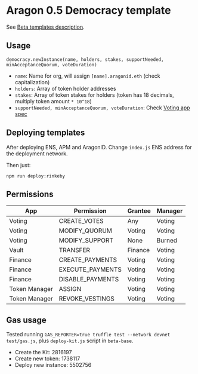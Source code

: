 # Aragon 0.5 Democracy template

See [Beta templates description](https://github.com/aragon/dao-kits/blob/master/kits/beta/readme.md).

## Usage

```
democracy.newInstance(name, holders, stakes, supportNeeded, minAcceptanceQuorum, voteDuration)
```

- `name`: Name for org, will assign `[name].aragonid.eth` (check capitalization)
- `holders`: Array of token holder addresses
- `stakes`: Array of token stakes for holders (token has 18 decimals, multiply token amount `* 10^18`)
- `supportNeeded, minAcceptanceQuorum, voteDuration`: Check [Voting app spec](https://wiki.aragon.one/dev/apps/voting/)

## Deploying templates

After deploying ENS, APM and AragonID. Change `index.js` ENS address for the
deployment network.

Then just:

```
npm run deploy:rinkeby
```

## Permissions

| App           | Permission       | Grantee | Manager |
|---------------|------------------|---------|---------|
| Voting        | CREATE_VOTES     | Any     | Voting  |
| Voting        | MODIFY_QUORUM    | Voting  | Voting  |
| Voting        | MODIFY_SUPPORT   | None    | Burned  |
| Vault         | TRANSFER         | Finance | Voting  |
| Finance       | CREATE_PAYMENTS  | Voting  | Voting  |
| Finance       | EXECUTE_PAYMENTS | Voting  | Voting  |
| Finance       | DISABLE_PAYMENTS | Voting  | Voting  |
| Token Manager | ASSIGN           | Voting  | Voting  |
| Token Manager | REVOKE_VESTINGS  | Voting  | Voting  |

## Gas usage

Tested running `GAS_REPORTER=true truffle test --network devnet test/gas.js`, plus `deploy-kit.js` script in `beta-base`.

- Create the Kit:      2816197
- Create new token:    1738117
- Deploy new instance: 5502756
